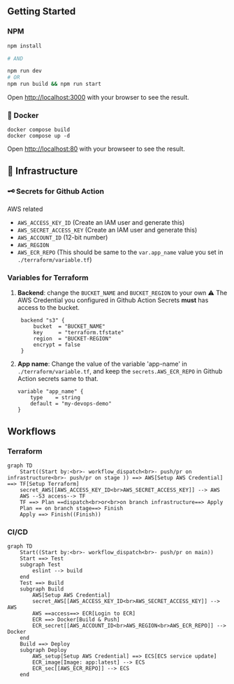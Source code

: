 ## Getting Started

### NPM

```bash
npm install

# AND

npm run dev
# OR
npm run build && npm run start

```

Open [http://localhost:3000](http://localhost:3000) with your browser to see the result.

### 🐳 Docker

```shell
docker compose build
docker compose up -d
```

Open [http://localhost:80](http://localhost:80) with your browseer to see the result.

## 🧱 Infrastructure

### 🗝️ Secrets for Github Action

AWS related

- `AWS_ACCESS_KEY_ID` (Create an IAM user and generate this)
- `AWS_SECRET_ACCESS_KEY` (Create an IAM user and generate this)
- `AWS_ACCOUNT_ID` (12-bit number)
- `AWS_REGION`
- `AWS_ECR_REPO` (This should be same to the `var.app_name` value you set in `./terraform/variable.tf`)

### Variables for Terraform

1. **Backend**: change the `BUCKET_NAME` and `BUCKET_REGION` to your own
   :warning: The AWS Credential you configured in Github Action Secrets **must** has access to the bucket.
   ```hcl
    backend "s3" {
        bucket  = "BUCKET_NAME"
        key     = "terraform.tfstate"
        region  = "BUCKET-REGION"
        encrypt = false
    }
   ```
2. **App name**: Change the value of the variable 'app-name' in `./terraform/variable.tf`, and keep the `secrets.AWS_ECR_REPO` in Github Action secrets same to that.
   ```hcl
   variable "app_name" {
       type    = string
       default = "my-devops-demo"
   }
   ```

## Workflows

### Terraform

```mermaid
graph TD
    Start((Start by:<br>- workflow_dispatch<br>- push/pr on infrastructure<br>- push/pr on stage )) ==> AWS[Setup AWS Credential] ==> TF[Setup Terraform]
    secret_AWS[[AWS_ACCESS_KEY_ID<br>AWS_SECRET_ACCESS_KEY]] --> AWS
    AWS --S3 access--> TF
    TF ==> Plan ==dispatch<br>or<br>on branch infrastructure==> Apply
    Plan == on branch stage==> Finish
    Apply ==> Finish((Finish))
```

### CI/CD

```mermaid
graph TD
	Start((Start by:<br>- workflow_dispatch<br>- push/pr on main))
	Start ==> Test
	subgraph Test
		eslint --> build
	end
	Test ==> Build
	subgraph Build
		AWS[Setup AWS Credential]
		secret_AWS[[AWS_ACCESS_KEY_ID<br>AWS_SECRET_ACCESS_KEY]] --> AWS
		AWS ==access==> ECR[Login to ECR]
		ECR ==> Docker[Build & Push]
		ECR_secret[[AWS_ACCOUNT_ID<br>AWS_REGION<br>AWS_ECR_REPO]] --> Docker
	end
	Build ==> Deploy
	subgraph Deploy
		AWS_setup[Setup AWS Credential] ==> ECS[ECS service update]
		ECR_image[Image: app:latest] --> ECS
		ECR_sec[[AWS_ECR_REPO]] --> ECS
	end
```
